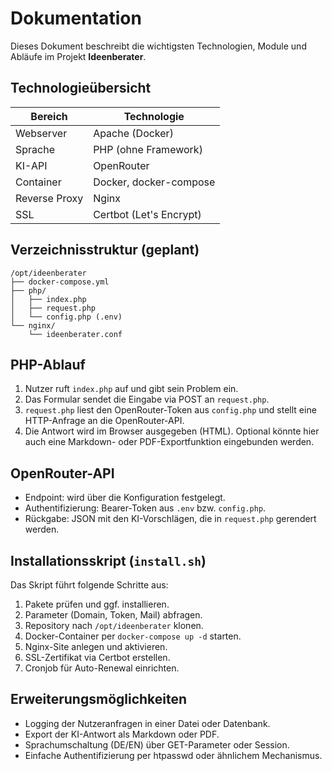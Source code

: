 # Dokumentation

Dieses Dokument beschreibt die wichtigsten Technologien, Module und Abläufe
im Projekt **Ideenberater**.

## Technologieübersicht

| Bereich        | Technologie                     |
|----------------|---------------------------------|
| Webserver      | Apache (Docker)                 |
| Sprache        | PHP (ohne Framework)            |
| KI-API         | OpenRouter                      |
| Container      | Docker, docker-compose          |
| Reverse Proxy  | Nginx                           |
| SSL            | Certbot (Let's Encrypt)         |

## Verzeichnisstruktur (geplant)

```
/opt/ideenberater
├── docker-compose.yml
├── php/
│   ├── index.php
│   ├── request.php
│   └── config.php (.env)
└── nginx/
    └── ideenberater.conf
```

## PHP-Ablauf
1. Nutzer ruft `index.php` auf und gibt sein Problem ein.
2. Das Formular sendet die Eingabe via POST an `request.php`.
3. `request.php` liest den OpenRouter-Token aus `config.php` und stellt eine
   HTTP-Anfrage an die OpenRouter-API.
4. Die Antwort wird im Browser ausgegeben (HTML). Optional könnte hier auch
   eine Markdown- oder PDF-Exportfunktion eingebunden werden.

## OpenRouter-API
- Endpoint: wird über die Konfiguration festgelegt.
- Authentifizierung: Bearer-Token aus `.env` bzw. `config.php`.
- Rückgabe: JSON mit den KI-Vorschlägen, die in `request.php` gerendert werden.

## Installationsskript (`install.sh`)
Das Skript führt folgende Schritte aus:
1. Pakete prüfen und ggf. installieren.
2. Parameter (Domain, Token, Mail) abfragen.
3. Repository nach `/opt/ideenberater` klonen.
4. Docker-Container per `docker-compose up -d` starten.
5. Nginx-Site anlegen und aktivieren.
6. SSL-Zertifikat via Certbot erstellen.
7. Cronjob für Auto-Renewal einrichten.

## Erweiterungsmöglichkeiten
- Logging der Nutzeranfragen in einer Datei oder Datenbank.
- Export der KI-Antwort als Markdown oder PDF.
- Sprachumschaltung (DE/EN) über GET-Parameter oder Session.
- Einfache Authentifizierung per htpasswd oder ähnlichem Mechanismus.
